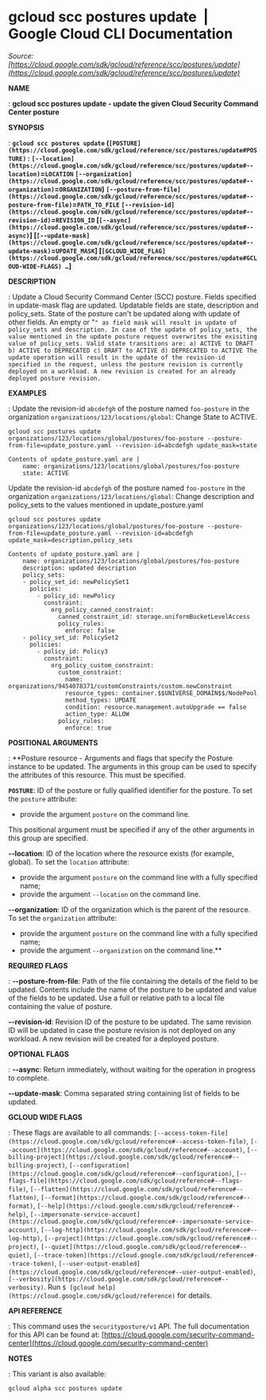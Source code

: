 # gcloud scc postures update  |  Google Cloud CLI Documentation

*Source: [https://cloud.google.com/sdk/gcloud/reference/scc/postures/update](https://cloud.google.com/sdk/gcloud/reference/scc/postures/update)*

**NAME**

: **gcloud scc postures update - update the given Cloud Security Command Center posture**

**SYNOPSIS**

: **`gcloud scc postures update` (`[POSTURE](https://cloud.google.com/sdk/gcloud/reference/scc/postures/update#POSTURE)` : `[--location](https://cloud.google.com/sdk/gcloud/reference/scc/postures/update#--location)`=`LOCATION` `[--organization](https://cloud.google.com/sdk/gcloud/reference/scc/postures/update#--organization)`=`ORGANIZATION`) `[--posture-from-file](https://cloud.google.com/sdk/gcloud/reference/scc/postures/update#--posture-from-file)`=`PATH_TO_FILE` `[--revision-id](https://cloud.google.com/sdk/gcloud/reference/scc/postures/update#--revision-id)`=`REVISION_ID` [`[--async](https://cloud.google.com/sdk/gcloud/reference/scc/postures/update#--async)`] [`[--update-mask](https://cloud.google.com/sdk/gcloud/reference/scc/postures/update#--update-mask)`=`UPDATE_MASK`] [`[GCLOUD_WIDE_FLAG](https://cloud.google.com/sdk/gcloud/reference/scc/postures/update#GCLOUD-WIDE-FLAGS) …`]**

**DESCRIPTION**

: Update a Cloud Security Command Center (SCC) posture.
Fields specified in update-mask flag are updated. Updatable fields are state,
description and policy_sets. State of the posture can't be updated along with
update of other fields. An empty or "`" as field mask will result in update
of policy_sets and description. In case of the update of policy_sets, the value
mentioned in the update posture request overwrites the exisiting value of
policy_sets.
Valid state transitions are: a) ACTIVE to DRAFT b) ACTIVE to DEPRECATED c) DRAFT
to ACTIVE d) DEPRECATED to ACTIVE
The update operation will result in the update of the revision-id specified in
the request, unless the posture revision is currently deployed on a workload. A
new revision is created for an already deployed posture revision.`

**EXAMPLES**

: Update the revision-id `abcdefgh` of the posture named
`foo-posture` in the organization
`organizations/123/locations/global`: Change State to ACTIVE.
```
gcloud scc postures update organizations/123/locations/global/postures/foo-posture --posture-from-file=update_posture.yaml --revision-id=abcdefgh update_mask=state
```

```
Contents of update_posture.yaml are |
    name: organizations/123/locations/global/postures/foo-posture
    state: ACTIVE
```

Update the revision-id `abcdefgh` of the posture named
`foo-posture` in the organization
`organizations/123/locations/global`: Change description and
policy_sets to the values mentioned in update_posture.yaml
```
gcloud scc postures update organizations/123/locations/global/postures/foo-posture --posture-from-file=update_posture.yaml --revision-id=abcdefgh update_mask=description,policy_sets
```

```
Contents of update_posture.yaml are |
    name: organizations/123/locations/global/postures/foo-posture
    description: updated description
    policy_sets:
    - policy_set_id: newPolicySet1
      policies:
        - policy_id: newPolicy
          constraint:
            org_policy_canned_constraint:
              canned_constraint_id: storage.uniformBucketLevelAccess
              policy_rules:
                enforce: false
    - policy_set_id: PolicySet2
      policies:
        - policy_id: Policy3
          constraint:
            org_policy_custom_constraint:
              custom_constraint:
                name: organizations/9454078371/customConstraints/custom.newConstraint
                resource_types: container.$$UNIVERSE_DOMAIN$$/NodePool
                method_types: UPDATE
                condition: resource.management.autoUpgrade == false
                action_type: ALLOW
              policy_rules:
                enforce: true
```

**POSITIONAL ARGUMENTS**

: **Posture resource - Arguments and flags that specify the Posture instance to be
updated. The arguments in this group can be used to specify the attributes of
this resource.
This must be specified.

**`POSTURE`**:
ID of the posture or fully qualified identifier for the posture.
To set the `posture` attribute:

- provide the argument `posture` on the command line.

This positional argument must be specified if any of the other arguments in this
group are specified.

**--location**:
ID of the location where the resource exists (for example, global).
To set the `location` attribute:

- provide the argument `posture` on the command line with a fully
specified name;
- provide the argument `--location` on the command line.

**--organization**:
ID of the organization which is the parent of the resource.
To set the `organization` attribute:

- provide the argument `posture` on the command line with a fully
specified name;
- provide the argument `--organization` on the command line.**

**REQUIRED FLAGS**

: **--posture-from-file**:
Path of the file containing the details of the field to be updated. Contents
include the name of the posture to be updated and value of the fields to be
updated. Use a full or relative path to a local file containing the value of
posture.

**--revision-id**:
Revision ID of the posture to be updated. The same revision ID will be updated
in case the posture revision is not deployed on any workload. A new revision
will be created for a deployed posture.

**OPTIONAL FLAGS**

: **--async**:
Return immediately, without waiting for the operation in progress to complete.

**--update-mask**:
Comma separated string containing list of fields to be updated.

**GCLOUD WIDE FLAGS**

: These flags are available to all commands: `[--access-token-file](https://cloud.google.com/sdk/gcloud/reference#--access-token-file)`,
`[--account](https://cloud.google.com/sdk/gcloud/reference#--account)`, `[--billing-project](https://cloud.google.com/sdk/gcloud/reference#--billing-project)`,
`[--configuration](https://cloud.google.com/sdk/gcloud/reference#--configuration)`,
`[--flags-file](https://cloud.google.com/sdk/gcloud/reference#--flags-file)`,
`[--flatten](https://cloud.google.com/sdk/gcloud/reference#--flatten)`, `[--format](https://cloud.google.com/sdk/gcloud/reference#--format)`, `[--help](https://cloud.google.com/sdk/gcloud/reference#--help)`, `[--impersonate-service-account](https://cloud.google.com/sdk/gcloud/reference#--impersonate-service-account)`,
`[--log-http](https://cloud.google.com/sdk/gcloud/reference#--log-http)`,
`[--project](https://cloud.google.com/sdk/gcloud/reference#--project)`, `[--quiet](https://cloud.google.com/sdk/gcloud/reference#--quiet)`, `[--trace-token](https://cloud.google.com/sdk/gcloud/reference#--trace-token)`, `[--user-output-enabled](https://cloud.google.com/sdk/gcloud/reference#--user-output-enabled)`,
`[--verbosity](https://cloud.google.com/sdk/gcloud/reference#--verbosity)`.
Run `$ [gcloud help](https://cloud.google.com/sdk/gcloud/reference)` for details.

**API REFERENCE**

: This command uses the `securityposture/v1` API. The full
documentation for this API can be found at: [https://cloud.google.com/security-command-center](https://cloud.google.com/security-command-center)

**NOTES**

: This variant is also available:

```
gcloud alpha scc postures update
```
